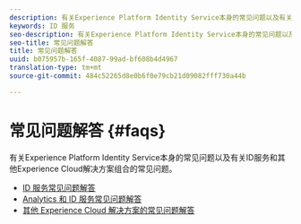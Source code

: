 ```yaml
---
description: 有关Experience Platform Identity Service本身的常见问题以及有关ID服务和其他Experience Cloud解决方案组合的常见问题。
keywords: ID 服务
seo-description: 有关Experience Platform Identity Service本身的常见问题以及有关ID服务和其他Experience Cloud解决方案组合的常见问题。
seo-title: 常见问题解答
title: 常见问题解答
uuid: b075957b-165f-4087-99ad-bf608b4d4967
translation-type: tm+mt
source-git-commit: 484c52265d8e0b6f0e79cb21d09082fff730a44b

---
```



# 常见问题解答 {#faqs}

有关Experience Platform Identity Service本身的常见问题以及有关ID服务和其他Experience Cloud解决方案组合的常见问题。

* [ID 服务常见问题解答](faq.md)
* [Analytics 和 ID 服务常见问题解答](analytics-faq.md)
* [其他 Experience Cloud 解决方案的常见问题解答](other-faq.md)
